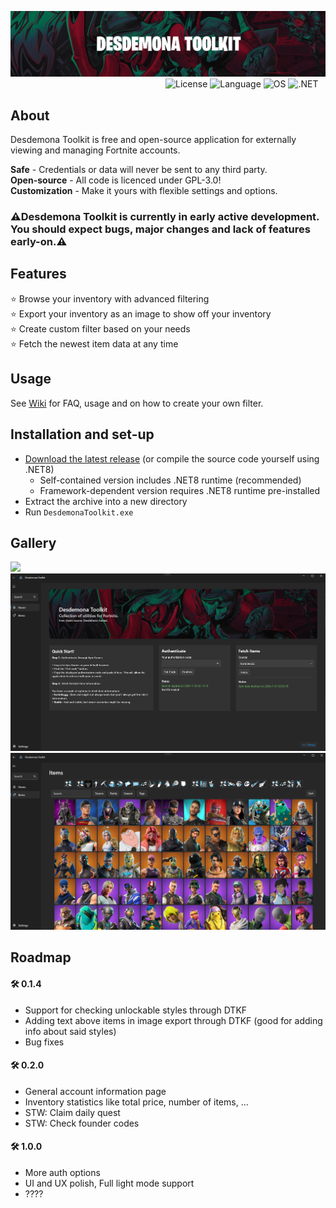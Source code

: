![Desdemona Toolkit Logo](https://github.com/YanehCheck/DesdemonaToolkit/blob/master/images/logo.png)
&nbsp;&nbsp;&nbsp;&nbsp;&nbsp;&nbsp;&nbsp;&nbsp;&nbsp;&nbsp;&nbsp;&nbsp;&nbsp;&nbsp;&nbsp;&nbsp;&nbsp;&nbsp;&nbsp;&nbsp;&nbsp;&nbsp;&nbsp;&nbsp;&nbsp;&nbsp;&nbsp;&nbsp;&nbsp;&nbsp;&nbsp;&nbsp;&nbsp;&nbsp;&nbsp;&nbsp;&nbsp;&nbsp;&nbsp;&nbsp;&nbsp;&nbsp;&nbsp;&nbsp;&nbsp;&nbsp;&nbsp;&nbsp;&nbsp;&nbsp;&nbsp;&nbsp;&nbsp;&nbsp;&nbsp;&nbsp;&nbsp;&nbsp;&nbsp;&nbsp;&nbsp;&nbsp;
![License](https://img.shields.io/badge/license-GPL--3.0-EA2824)
![Language](https://img.shields.io/badge/language-C%23-CA2824)
![OS](https://img.shields.io/badge/OS-windows-AA2824)
![.NET](https://img.shields.io/badge/.NET-8.0-8A2824)
## About

Desdemona Toolkit is free and open-source application for externally viewing and managing Fortnite accounts.  

<b>Safe</b> - Credentials or data will never be sent to any third party.  
<b>Open-source</b> - All code is licenced under GPL-3.0!  
<b>Customization</b> - Make it yours with flexible settings and options.

### ⚠️Desdemona Toolkit is currently in early active development. You should expect bugs, major changes and lack of features early-on.⚠️

## Features

⭐ Browse your inventory with advanced filtering  
⭐ Export your inventory as an image to show off your inventory  
⭐ Create custom filter based on your needs  
⭐ Fetch the newest item data at any time  

## Usage

See [Wiki](https://github.com/YanehCheck/DesdemonaToolkit/wiki) for FAQ, usage and on how to create your own filter.

## Installation and set-up

- [Download the latest release](https://github.com/YanehCheck/DesdemonaToolkit/releases/latest) (or compile the source code yourself using .NET8)
    - Self-contained version includes .NET8 runtime (recommended)
    - Framework-dependent version requires .NET8 runtime pre-installed
- Extract the archive into a new directory
- Run `DesdemonaToolkit.exe`

## Gallery
<img width="750" src="https://github.com/YanehCheck/DesdemonaToolkit/blob/master/images/img-export.png"> </img>
![Home Page](https://github.com/YanehCheck/DesdemonaToolkit/blob/master/images/screenshot1.png)
![Inventory Page](https://github.com/YanehCheck/DesdemonaToolkit/blob/master/images/screenshot2.png)
  
## Roadmap

#### 🛠️ 0.1.4
- Support for checking unlockable styles through DTKF
- Adding text above items in image export through DTKF (good for adding info about said styles)
- Bug fixes
#### 🛠️ 0.2.0
- General account information page
- Inventory statistics like total price, number of items, ...
- STW: Claim daily quest
- STW: Check founder codes
####  🛠️ 1.0.0
- More auth options
- UI and UX polish, Full light mode support
- ????
